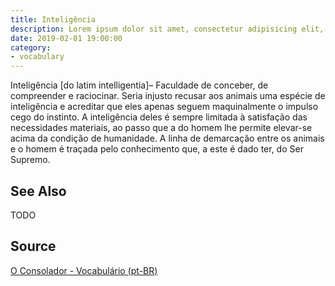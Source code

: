 ```yaml
---
title: Inteligência
description: Lorem ipsum dolor sit amet, consectetur adipisicing elit, sed do eiusmod tempor incididunt ut labore et dolore magna aliqua.  TODO
date: 2019-02-01 19:00:00
category:
- vocabulary
---
```


Inteligência [do latim intelligentia]– Faculdade de conceber, de compreender e raciocinar. Seria injusto recusar aos animais uma espécie de inteligência e acreditar que eles apenas seguem maquinalmente o impulso cego do instinto. A inteligência deles é sempre limitada à satisfação das necessidades materiais, ao passo que a do homem lhe permite elevar-se acima da condição de humanidade. A linha de demarcação entre os animais e o homem é traçada pelo conhecimento que, a este é dado ter, do Ser Supremo.

## See Also
TODO

## Source
[O Consolador - Vocabulário (pt-BR)](http://www.oconsolador.com.br/linkfixo/vocabulario/principal.html)


